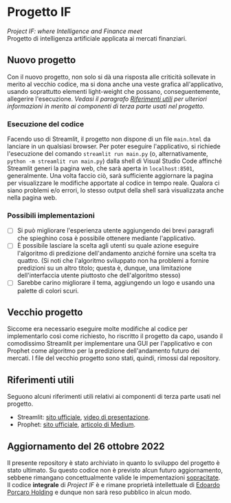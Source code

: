 # Progetto IF
_Project IF: where Intelligence and Finance meet_  
Progetto di intelligenza artificiale applicata ai mercati finanziari.

## Nuovo progetto
Con il nuovo progetto, non solo si dà una risposta alle criticità sollevate in merito al vecchio codice, ma si dona anche una veste grafica all'applicativo, usando soprattutto elementi light-weight che possano, conseguentemente, allegerire l'esecuzione. _Vedasi il paragrafo [Riferimenti utili](https://github.com/EdoardoPorcaro/project-if/blob/main/README.md#riferimenti-utili) per ulteriori informazioni in merito ai componenti di terza parte usati nel progetto._

### Esecuzione del codice
Facendo uso di Streamlit, il progetto non dispone di un file ```main.html``` da lanciare in un qualsiasi browser. Per poter eseguire l'applicativo, si richiede l'esecuzione del comando ```streamlit run main.py``` (o, alternativamente, ```python -m streamlit run main.py```) dalla shell di Visual Studio Code affinché Streamlit generi la pagina web, che sarà aperta in ```localhost:8501```, generalmente. Una volta faccio ciò, sarà sufficiente aggiornare la pagina per visualizzare le modifiche apportate al codice in tempo reale. Qualora ci siano problemi e/o errori, lo stesso output della shell sarà visualizzata anche nella pagina web.

### Possibili implementazioni
- [ ] Si può migliorare l'esperienza utente aggiungendo dei brevi paragrafi che spieghino cosa è possibile ottenere mediante l'applicativo.
- [ ] È possibile lasciare la scelta agli utenti su quale azione eseguire l'algoritmo di predizione dell'andamento anziché fornire una scelta tra quattro. (Si noti che l'algoritmo sviluppato non ha problemi a fornire predizioni su un altro titolo; questa è, dunque, una limitazione dell'interfaccia utente piuttosto che dell'algoritmo stesso)
- [ ] Sarebbe carino migliorare il tema, aggiungendo un logo e usando una palette di colori scuri.

## Vecchio progetto
Siccome era necessario eseguire molte modifiche al codice per implementarlo così come richiesto, ho riscritto il progetto da capo, usando il comodissimo Streamlit per implementare una GUI per l'applicativo e con Prophet come algoritmo per la predizione dell'andamento futuro dei mercati. I file del vecchio progetto sono stati, quindi, rimossi dal repository.

## Riferimenti utili
Seguono alcuni riferimenti utili relativi ai componenti di terza parte usati nel progetto.
- Streamlit: [sito ufficiale](https://streamlit.io/), [video di presentazione](https://www.youtube.com/watch?v=R2nr1uZ8ffc&ab_channel=Streamlit).
- Prophet: [sito ufficiale](https://facebook.github.io/prophet/), [articolo di Medium](https://towardsdatascience.com/facebook-prophet-for-time-series-forecasting-in-python-part1-d9739cc79b1d).

## Aggiornamento del 26 ottobre 2022
Il presente repository è stato archiviato in quanto lo sviluppo del progetto è stato ultimato. Su questo codice non è previsto alcun futuro aggiornamento, sebbene rimangano concettualmente valide le impementazioni [sopracitate](https://github.com/EdoardoPorcaro/project-if/blob/main/README.md#aggiornamento-del-26-ottobre-2022). Il codice **integrale** di _Project IF_ è e rimane proprietà intellettuale di [Edoardo Porcaro Holding](https://epholding.biz) e dunque non sarà reso pubblico in alcun modo.
